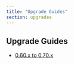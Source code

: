 ```yaml
---
title: "Upgrade Guides"
section: upgrades
---
```


## Upgrade Guides

* [0.60.x to 0.70.x](/developer/upgrades/point-sixty-to-point-seventy)
